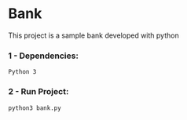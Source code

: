# Bank

This project is a sample bank developed with python

### 1 - Dependencies:

```
Python 3
```

### 2 - Run Project:

```
python3 bank.py
```